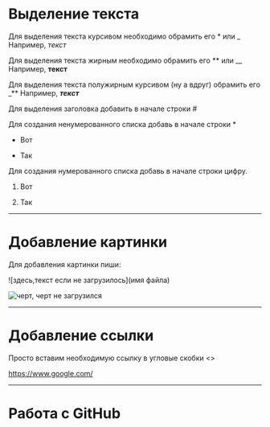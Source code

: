 # Выделение текста

Для выделения текста курсивом необходимо обрамить его * или _ Например, *текст*

Для выделения текста жирным необходимо обрамить его ** или __ Например, __текст__

Для выделения текста полужирным курсивом (ну а вдруг) обрамить его _** Например, _**текст**_

Для выделения заголовка добавить в начале строки #

Для создания ненумерованного списка добавь в начале строки *

* Вот

* Так

Для создания нумерованного списка добавь в начале строки цифру.

1. Вот

2. Так

------------------------

# Добавление картинки

Для добавления картинки пиши:

![здесь,текст если не загрузилось](имя файла)

![черт, черт не загрузился](chert.jpg)


-------------------------

# Добавление ссылки

Просто вставим необходимую ссылку в угловые скобки <>

<https://www.google.com/>

-----------------------

# Работа с GitHub

